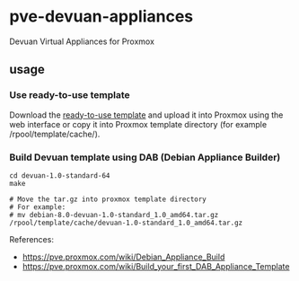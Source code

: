 # pve-devuan-appliances
Devuan Virtual Appliances for Proxmox

## usage
### Use ready-to-use template
Download the [ready-to-use template](https://github.com/siddolo/pve-devuan-appliances/releases) and upload it into Proxmox using the web interface or copy it into Proxmox template directory (for example /rpool/template/cache/).

### Build Devuan template using DAB (Debian Appliance Builder)
```
cd devuan-1.0-standard-64
make

# Move the tar.gz into proxmox template directory
# For example: 
# mv debian-8.0-devuan-1.0-standard_1.0_amd64.tar.gz /rpool/template/cache/devuan-1.0-standard_1.0_amd64.tar.gz
```
References:
* https://pve.proxmox.com/wiki/Debian_Appliance_Build
* https://pve.proxmox.com/wiki/Build_your_first_DAB_Appliance_Template
